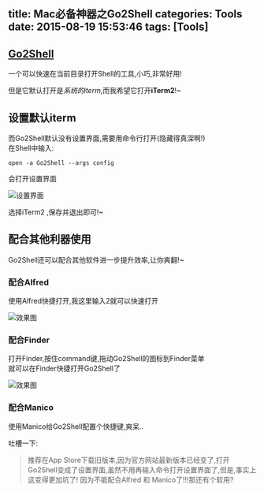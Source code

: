 title: Mac必备神器之Go2Shell
categories: Tools
date: 2015-08-19 15:53:46
tags: [Tools]
---

## [Go2Shell](http://zipzapmac.com/Go2Shell)
一个可以快速在当前目录打开Shell的工具,小巧,非常好用!

但是它默认打开是*系统的iterm*,而我希望它打开**iTerm2**!~

## 设置默认iterm
而Go2Shell默认没有设置界面,需要用命令行打开(隐藏得真深啊!)  
在Shell中输入:  

```Shell
open -a Go2Shell --args config
```
会打开设置界面

![设置界面](http://7xjgcv.com1.z0.glb.clouddn.com/go2shell.png)

选择iTerm2 ,保存并退出即可!~

<!-- more -->

## 配合其他利器使用

Go2Shell还可以配合其他软件进一步提升效率,让你爽翻!~

### 配合Alfred

使用Alfred快捷打开,我这里输入2就可以快速打开

![效果图](http://7xjgcv.com1.z0.glb.clouddn.com/go2.png)

### 配合Finder

打开Finder,按住command键,拖动Go2Shell的图标到Finder菜单  
就可以在Finder快捷打开Go2Shell了

![效果图](http://7xjgcv.com1.z0.glb.clouddn.com/gotwoshell.png)

### 配合Manico
使用Manico给Go2Shell配置个快捷键,爽呆..

吐槽一下:
> 推荐在App Store下载旧版本,因为官方网站最新版本已经变了,打开Go2Shell变成了设置界面,虽然不用再输入命令打开设置界面了,但是,事实上这变得更加坑了!
 因为不能配合Alfred 和 Manico了!!!那还有个软用?
